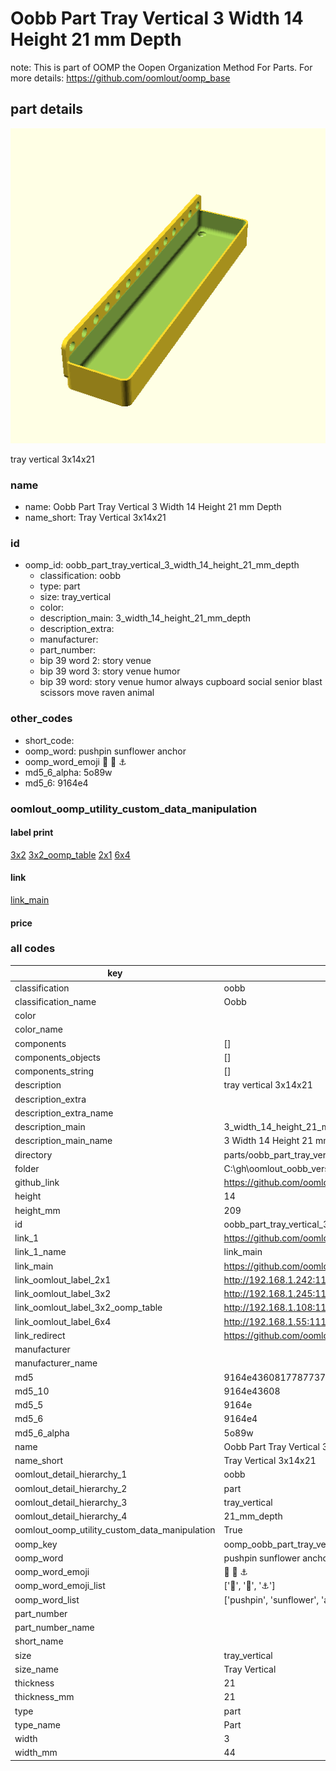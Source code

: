 # Oobb Part Tray Vertical 3 Width 14 Height 21 mm Depth  

note: This is part of OOMP the Oopen Organization Method For Parts. For more details: https://github.com/oomlout/oomp_base

##  part details
  

[![](3dpr.png)](3dpr.png)

tray vertical 3x14x21



### name
* name: Oobb Part Tray Vertical 3 Width 14 Height 21 mm Depth
* name_short: Tray Vertical 3x14x21 
### id
* oomp_id: oobb_part_tray_vertical_3_width_14_height_21_mm_depth
  * classification: oobb
  * type: part
  * size: tray_vertical
  * color: 
  * description_main: 3_width_14_height_21_mm_depth
  * description_extra: 
  * manufacturer: 
  * part_number: 
  * bip 39 word 2: story venue
  * bip 39 word 3: story venue humor
  * bip 39 word: story venue humor always cupboard social senior blast scissors move raven animal

### other_codes
* short_code: 
* oomp_word: pushpin sunflower anchor
* oomp_word_emoji :pushpin: :sunflower: :anchor:
* md5_6_alpha: 5o89w
* md5_6: 9164e4






### oomlout_oomp_utility_custom_data_manipulation
#### label print
[3x2](http://192.168.1.245:1112/?label=oomp%205o89w)
[3x2_oomp_table](http://192.168.1.108:1112/?label=oomp%205o89w)
[2x1](http://192.168.1.242:1112/?label=oomp%205o89w)
[6x4](http://192.168.1.55:1112/?label=oomp%205o89w)    

#### link

[link_main](https://github.com/oomlout/oomlout_oobb_version_4_generated_parts/tree/main/navigation_oomp/oobb/part/tray_vertical/3_width_14_height_21_mm_depth/part)                              

#### price







### all codes 
| key | value |  
| --- | --- |  
| classification | oobb |  
| classification_name | Oobb |  
| color |  |  
| color_name |  |  
| components | [] |  
| components_objects | [] |  
| components_string | [] |  
| description | tray vertical 3x14x21 |  
| description_extra |  |  
| description_extra_name |  |  
| description_main | 3_width_14_height_21_mm_depth |  
| description_main_name | 3 Width 14 Height 21 mm Depth |  
| directory | parts/oobb_part_tray_vertical_3_width_14_height_21_mm_depth |  
| folder | C:\gh\oomlout_oobb_version_4_generated_parts\parts\oobb_part_tray_vertical_3_width_14_height_21_mm_depth |  
| github_link | https://github.com/oomlout/oomlout_oomp_part_src/tree/main/parts/oobb_part_tray_vertical_3_width_14_height_21_mm_depth |  
| height | 14 |  
| height_mm | 209 |  
| id | oobb_part_tray_vertical_3_width_14_height_21_mm_depth |  
| link_1 | https://github.com/oomlout/oomlout_oobb_version_4_generated_parts/tree/main/navigation_oomp/oobb/part/tray_vertical/3_width_14_height_21_mm_depth/part |  
| link_1_name | link_main |  
| link_main | https://github.com/oomlout/oomlout_oobb_version_4_generated_parts/tree/main/navigation_oomp/oobb/part/tray_vertical/3_width_14_height_21_mm_depth/part |  
| link_oomlout_label_2x1 | http://192.168.1.242:1112/?label=oomp%205o89w |  
| link_oomlout_label_3x2 | http://192.168.1.245:1112/?label=oomp%205o89w |  
| link_oomlout_label_3x2_oomp_table | http://192.168.1.108:1112/?label=oomp%205o89w |  
| link_oomlout_label_6x4 | http://192.168.1.55:1112/?label=oomp%205o89w |  
| link_redirect | https://github.com/oomlout/oomlout_oobb_version_4_generated_parts/tree/main/parts/oobb_tray_vertical_03_14_21 |  
| manufacturer |  |  
| manufacturer_name |  |  
| md5 | 9164e43608177877379ae078de3c9eb4 |  
| md5_10 | 9164e43608 |  
| md5_5 | 9164e |  
| md5_6 | 9164e4 |  
| md5_6_alpha | 5o89w |  
| name | Oobb Part Tray Vertical 3 Width 14 Height 21 mm Depth |  
| name_short | Tray Vertical 3x14x21  |  
| oomlout_detail_hierarchy_1 | oobb |  
| oomlout_detail_hierarchy_2 | part |  
| oomlout_detail_hierarchy_3 | tray_vertical |  
| oomlout_detail_hierarchy_4 | 21_mm_depth |  
| oomlout_oomp_utility_custom_data_manipulation | True |  
| oomp_key | oomp_oobb_part_tray_vertical_3_width_14_height_21_mm_depth |  
| oomp_word | pushpin sunflower anchor |  
| oomp_word_emoji | :pushpin: :sunflower: :anchor: |  
| oomp_word_emoji_list | [':pushpin:', ':sunflower:', ':anchor:'] |  
| oomp_word_list | ['pushpin', 'sunflower', 'anchor'] |  
| part_number |  |  
| part_number_name |  |  
| short_name |  |  
| size | tray_vertical |  
| size_name | Tray Vertical |  
| thickness | 21 |  
| thickness_mm | 21 |  
| type | part |  
| type_name | Part |  
| width | 3 |  
| width_mm | 44 |  
